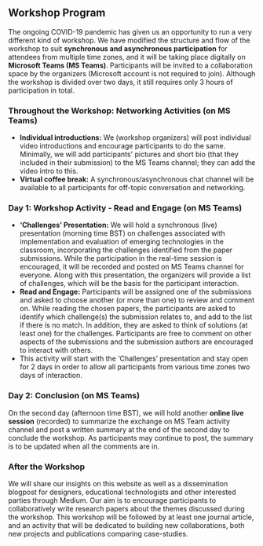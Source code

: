 ## Workshop Program
The ongoing COVID-19 pandemic has given us an opportunity to run a very different kind of workshop. We have modified the structure and flow of the workshop to suit **synchronous and asynchronous participation** for attendees from multiple time zones, and it will be taking place digitally on **Microsoft Teams (MS Teams)**. Participants will be invited to a collaboration space by the organizers (Microsoft account is not required to join). Although the workshop is divided over two days, it still requires only 3 hours of participation in total.

### Throughout the Workshop: Networking Activities (on MS Teams)
- **Individual introductions:** We (workshop organizers) will post individual video introductions and encourage participants to do the same. Minimally, we will add participants' pictures and short bio (that they included in their submission) to the MS Teams channel; they can add the video intro to this.
- **Virtual coffee break:** A synchronous/asynchronous chat channel will be available to all participants for off-topic conversation and networking.

### Day 1: Workshop Activity - Read and Engage (on MS Teams)
- **‘Challenges’ Presentation:** We will hold a synchronous (live) presentation (morning time BST) on challenges associated with implementation and evaluation of emerging technologies in the classroom, incorporating the challenges identified from the paper submissions. While the participation in the real-time session is encouraged, it will be recorded and posted on MS Teams channel for everyone. Along with this presentation, the organizers will provide a list of challenges, which will be the basis for the participant interaction.
- **Read and Engage:** Participants will be assigned one of the submissions and asked to choose another (or more than one) to review and comment on. While reading the chosen papers, the participants are asked to identify which challenge(s) the submission relates to, and add to the list if there is no match. In addition, they are asked to think of solutions (at least one) for the challenges. Participants are free to comment on other aspects of the submissions and the submission authors are encouraged to interact with others.
- This activity will start with the ‘Challenges’ presentation and stay open for 2 days in order to allow all participants from various time zones two days of interaction.

### Day 2: Conclusion (on MS Teams)
On the second day (afternoon time BST), we will hold another **online live session** (recorded) to summarize the exchange on MS Team activity channel and post a written summary at the end of the second day to conclude the workshop. As participants may continue to post, the summary is to be updated when all the comments are in.

### After the Workshop
We will share our insights on this website as well as a dissemination blogpost for designers, educational technologists and other interested parties through Medium. Our aim is to encourage participants to collaboratively write research papers about the themes discussed during the workshop. This workshop will be followed by at least one journal article, and an activity that will be dedicated to building new collaborations, both new projects and publications comparing case-studies.
